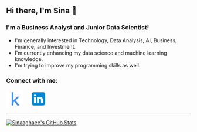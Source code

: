 ## Hi there, I'm Sina  👋 

### I'm a Business Analyst and Junior Data Scientist!

- I'm generally interested in Technology, Data Analysis, AI, Business, Finance, and Investment.
- I'm currently enhancing my data science and machine learning knowledge.
- I'm trying to improve my programming skills as well.



### Connect with me:

[![kaggle](./img/icons8-kaggle-48.png)](https://www.kaggle.com/sinaaghaee)
&nbsp;&nbsp;
[![linkedin](./img/linkedin.png)](https://www.linkedin.com/in/sinaaghaee)

---

[![Sinaaghaee's GitHub Stats](https://github-readme-stats-phi-orcin.vercel.app/api?username=sinaaghaee&show_icons=true&hide_border=false&title_color=ff652f&icon_color=FFE400&bg_color=09131B&text_color=ffffff&border_color=0c1a25&count_private=true)](https://github.com/sinaaghaee)


[linkedin]: https://www.linkedin.com/in/sinaaghaee/
[kaggle]: https://www.kaggle.com/sinaaghaee
